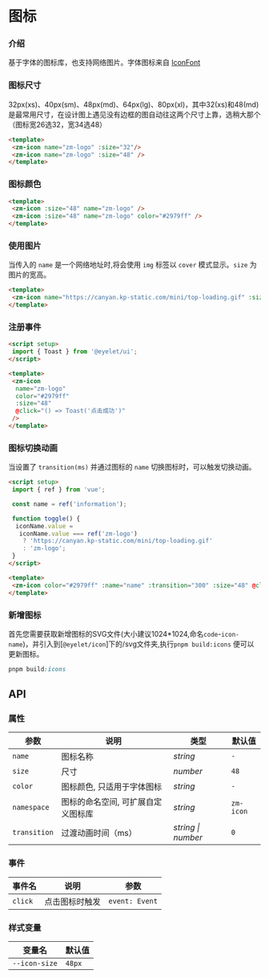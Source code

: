 # 图标

### 介绍

基于字体的图标库，也支持网络图片。字体图标来自 [IconFont](https://www.iconfont.cn/manage/index?manage_type=myprojects&projectId=3837212)

### 图标尺寸

32px(xs)、40px(sm)、48px(md)、64px(lg)、80px(xl)，其中32(xs)和48(md)是最常用尺寸，在设计图上遇见没有边框的图自动往这两个尺寸上靠，选稍大那个（图标宽26选32，宽34选48）

```html
<template>
 <zm-icon name="zm-logo" :size="32"/>
 <zm-icon name="zm-logo" :size="48" />
</template>
```

### 图标颜色

```html
<template>
 <zm-icon :size="48" name="zm-logo" />
 <zm-icon :size="48" name="zm-logo" color="#2979ff" />
</template>
```

### 使用图片

当传入的 `name` 是一个网络地址时,将会使用 `img` 标签以 `cover` 模式显示。`size` 为图片的宽高。

```html
<template>
 <zm-icon name="https://canyan.kp-static.com/mini/top-loading.gif" :size="48" />
</template>
```

### 注册事件

```html
<script setup>
 import { Toast } from '@eyelet/ui';
</script>

<template>
 <zm-icon
  name="zm-logo"
  color="#2979ff"
  :size="48"
  @click="() => Toast('点击成功')"
 />
</template>
```

### 图标切换动画

当设置了 `transition(ms)` 并通过图标的 `name` 切换图标时，可以触发切换动画。

```html
<script setup>
 import { ref } from 'vue';

 const name = ref('information');

 function toggle() {
  iconName.value =
   iconName.value === ref('zm-logo')
    ? 'https://canyan.kp-static.com/mini/top-loading.gif'
    : 'zm-logo';
 }
</script>

<template>
 <zm-icon color="#2979ff" :name="name" :transition="300" :size="48" @click="toggle" />
</template>
```

### 新增图标

首先您需要获取新增图标的SVG文件(大小建议1024*1024,命名`code`-`icon-name`)，并引入到[`@eyelet/icon`]下的/svg文件夹,执行`pnpm build:icons` 便可以更新图标。

```css
pnpm build:icons
```

## API

### 属性

| 参数         | 说明                               | 类型               | 默认值     |
| ------------ | ---------------------------------- | ------------------ | ---------- |
| `name`       | 图标名称                           | _string_           | `-`        |
| `size`       | 尺寸                               |   _number_ | `48`        |
| `color`      | 图标颜色, 只适用于字体图标         | _string_           | `-`        |
| `namespace`  | 图标的命名空间, 可扩展自定义图标库 | _string_           | `zm-icon` |
| `transition` | 过渡动画时间（ms）                 | _string \| number_ | `0`        |

### 事件

| 事件名  | 说明           | 参数           |
| ------- | -------------- | -------------- |
| `click` | 点击图标时触发 | `event: Event` |

### 样式变量

<!-- 以下为组件使用的 css 变量，可以使用 [StyleProvider 组件](#/zh-CN/style-provider) 进行样式定制。 -->

| 变量名        | 默认值 |
| ------------- | ------ |
| `--icon-size` | `48px` |
